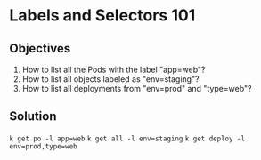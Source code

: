 # Labels and Selectors 101

## Objectives

1. How to list all the Pods with the label "app=web"?
2. How to list all objects labeled as "env=staging"?
3. How to list all deployments from "env=prod" and "type=web"?

## Solution

`k get po -l app=web`
`k get all -l env=staging`
`k get deploy -l env=prod,type=web`
